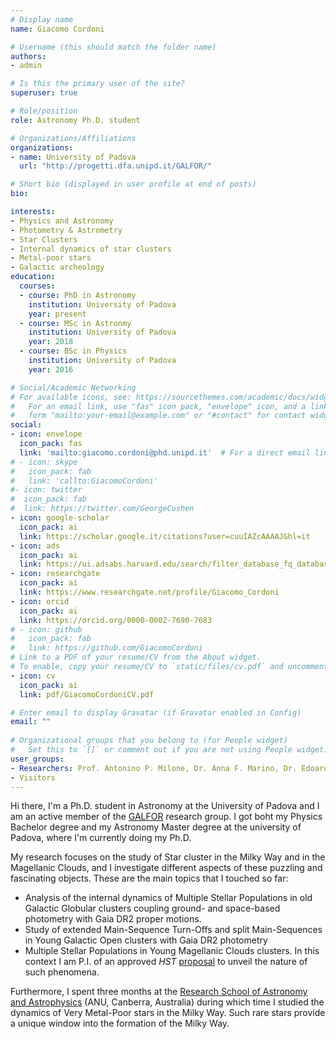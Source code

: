 ```yaml
---
# Display name
name: Giacomo Cordoni

# Username (this should match the folder name)
authors:
- admin

# Is this the primary user of the site?
superuser: true

# Role/position
role: Astronomy Ph.D. student

# Organizations/Affiliations
organizations:
- name: University of Padova
  url: "http://progetti.dfa.unipd.it/GALFOR/"

# Short bio (displayed in user profile at end of posts)
bio: 

interests:
- Physics and Astronomy
- Photometry & Astrometry
- Star Clusters
- Internal dynamics of star clusters
- Metal-poor stars
- Galactic archeology
education:
  courses:
  - course: PhD in Astronomy
    institution: University of Padova
    year: present
  - course: MSc in Astronmy
    institution: University of Padova
    year: 2018
  - course: BSc in Physics
    institution: University of Padova
    year: 2016

# Social/Academic Networking
# For available icons, see: https://sourcethemes.com/academic/docs/widgets/#icons
#   For an email link, use "fas" icon pack, "envelope" icon, and a link in the
#   form "mailto:your-email@example.com" or "#contact" for contact widget.
social:
- icon: envelope
  icon_pack: fas
  link: 'mailto:giacomo.cordoni@phd.unipd.it'  # For a direct email link, use "mailto:test@example.org".
# - icon: skype
#   icon_pack: fab
#   link: 'callto:GiacomoCordoni'
#- icon: twitter
#  icon_pack: fab
#  link: https://twitter.com/GeorgeCushen
- icon: google-scholar
  icon_pack: ai
  link: https://scholar.google.it/citations?user=cuuIAZcAAAAJ&hl=it
- icon: ads
  icon_pack: ai
  link: https://ui.adsabs.harvard.edu/search/filter_database_fq_database=AND&filter_database_fq_database=database%3A%22astronomy%22&fq=%7B!type%3Daqp%20v%3D%24fq_database%7D&fq_database=(database%3A%22astronomy%22)&p_=0&q=((cordoni%2C%20g.)%20AND%20year%3A2017-2019)&sort=date%20desc%2C%20bibcode%20desc 
- icon: researchgate
  icon_pack: ai
  link: https://www.researchgate.net/profile/Giacomo_Cordoni
- icon: orcid
  icon_pack: ai
  link: https://orcid.org/0000-0002-7690-7683
# - icon: github
#   icon_pack: fab
#   link: https://github.com/GiacomoCordoni
# Link to a PDF of your resume/CV from the About widget.
# To enable, copy your resume/CV to `static/files/cv.pdf` and uncomment the lines below.  
- icon: cv
  icon_pack: ai
  link: pdf/GiacomoCordoniCV.pdf

# Enter email to display Gravatar (if Gravatar enabled in Config)
email: ""
  
# Organizational groups that you belong to (for People widget)
#   Set this to `[]` or comment out if you are not using People widget.  
user_groups:
- Researchers: Prof. Antonino P. Milone, Dr. Anna F. Marino, Dr. Edoardo P. Lagioia, Dr. Marco Tailo
- Visitors
---
```


Hi there, 
I'm a Ph.D. student in Astronomy at the University of Padova and I am an active member of the [GALFOR](http://progetti.dfa.unipd.it/GALFOR/) research group. I got boht my Physics Bachelor degree and my Astronomy Master degree at the university of Padova, where I'm currently doing my Ph.D.

My research focuses on the study of Star cluster in the Milky Way and in the Magellanic Clouds, and I investigate different aspects of these puzzling and fascinating objects.
These are the main topics that I touched so far:

* Analysis of the internal dynamics of Multiple Stellar Populations in old Galactic Globular clusters coupling ground- and space-based photometry with Gaia DR2 proper motions.
* Study of extended Main-Sequence Turn-Offs  and split Main-Sequences in Young Galactic Open clusters with Gaia DR2 photometry
* Multiple Stellar Populations in Young Magellanic Clouds clusters. In this context I am P.I. of an approved _HST_ [proposal](https://ui.adsabs.harvard.edu/abs/2019hst..prop15945C/abstract) to unveil the nature of such phenomena.

Furthermore, I spent three months at the [Research School of Astronomy and Astrophysics](https://rsaa.anu.edu.au/) (ANU, Canberra, Australia) during which time I studied the dynamics of Very Metal-Poor stars in the Milky Way. Such rare stars provide a unique window into the formation of the Milky Way.


